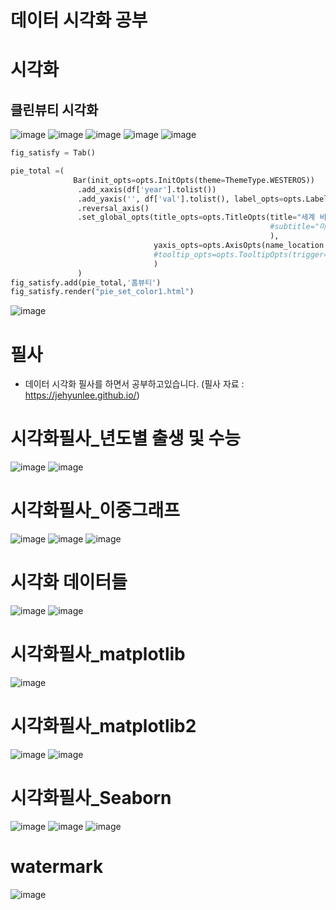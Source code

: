 # 데이터 시각화 공부
# 시각화 
## 클린뷰티 시각화
![image](https://user-images.githubusercontent.com/47103479/128440835-218ce71a-d71e-42f3-9257-f865546c8805.png)
![image](https://user-images.githubusercontent.com/47103479/128440879-02e83d43-a232-4926-965f-fcc35ba1cb38.png)
![image](https://user-images.githubusercontent.com/47103479/128440906-e83cf6de-7116-4b23-80c8-ec8ca9f1f2cc.png)
![image](https://user-images.githubusercontent.com/47103479/128440921-0d070473-74af-4026-ab5b-3b05246d0c5f.png)
![image](https://user-images.githubusercontent.com/47103479/128532965-db87909f-407d-4988-945b-2f8e1b4e72f9.png)
```python
fig_satisfy = Tab()

pie_total =(
              Bar(init_opts=opts.InitOpts(theme=ThemeType.WESTEROS))
               .add_xaxis(df['year'].tolist())
               .add_yaxis('', df['val'].tolist(), label_opts=opts.LabelOpts(position="right",formatter="{c}억"))
               .reversal_axis()
               .set_global_opts(title_opts=opts.TitleOpts(title="세계 비건 화장품 시장 성장 예측", pos_left='center'
                                                          #subtitle="마우스를 막대에 올려 정확한 수치를 확인해보세요!"
                                                          ),
                                yaxis_opts=opts.AxisOpts(name_location = "start")
                                #tooltip_opts=opts.TooltipOpts(trigger="axis", axis_pointer_type="cross"))),"{}년도".format(t)
                                )
               )
fig_satisfy.add(pie_total,'홈뷰티')
fig_satisfy.render("pie_set_color1.html")
```
![image](https://user-images.githubusercontent.com/47103479/128532096-7f98d466-a13c-4097-96c9-d2753bc620f1.png)


# 필사 
- 데이터 시각화 필사를 하면서 공부하고있습니다.
(필사 자료 : https://jehyunlee.github.io/)

# 시각화필사_년도별 출생 및 수능
![image](https://user-images.githubusercontent.com/47103479/121812384-961a3400-cca2-11eb-8abb-7fe6e7581b5b.png)
![image](https://user-images.githubusercontent.com/47103479/121812390-987c8e00-cca2-11eb-9a41-4db4fdb3e0a7.png)


# 시각화필사_이중그래프

![image](https://user-images.githubusercontent.com/47103479/121811785-60744b80-cca0-11eb-8530-ca554dc06409.png)
![image](https://user-images.githubusercontent.com/47103479/121811788-6407d280-cca0-11eb-8307-439cbbd43520.png)
![image](https://user-images.githubusercontent.com/47103479/121811789-666a2c80-cca0-11eb-91fe-fc2c7e6a058e.png)

# 시각화 데이터들
![image](https://user-images.githubusercontent.com/47103479/121917005-a1876100-cd6f-11eb-8f36-4e32e7a59d63.png)
![image](https://user-images.githubusercontent.com/47103479/121917015-a3e9bb00-cd6f-11eb-9d22-45c1acb505ef.png)


# 시각화필사_matplotlib

![image](https://user-images.githubusercontent.com/47103479/121811745-420e5000-cca0-11eb-9252-801f6e98df0a.png)

# 시각화필사_matplotlib2

![image](https://user-images.githubusercontent.com/47103479/121811804-73871b80-cca0-11eb-957e-0ee89994e72b.png)
![image](https://user-images.githubusercontent.com/47103479/121811805-75e97580-cca0-11eb-8ceb-dc98355a3bb7.png)

# 시각화필사_Seaborn

![image](https://user-images.githubusercontent.com/47103479/121811687-1a1eec80-cca0-11eb-915b-87199a47b482.png)
![image](https://user-images.githubusercontent.com/47103479/121811668-10958480-cca0-11eb-8a4c-f1ba4e981559.png)
![image](https://user-images.githubusercontent.com/47103479/121811710-2a36cc00-cca0-11eb-885c-6bf4ccef38ba.png)

# watermark

![image](https://user-images.githubusercontent.com/47103479/121811597-cdd3ac80-cc9f-11eb-880c-06cdd5092f19.png)
